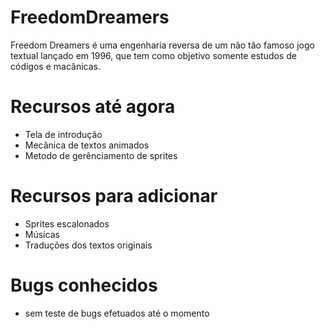 # FreedomDreamers
Freedom Dreamers é uma engenharia reversa de um não tão famoso jogo textual lançado em 1996, que tem como objetivo somente estudos de códigos e macânicas.
# Recursos até agora
* Tela de introdução
* Mecânica de textos animados
* Metodo de gerênciamento de sprites
# Recursos para adicionar
* Sprites escalonados
* Músicas
* Traduções dos textos originais
# Bugs conhecidos
* sem teste de bugs efetuados até o momento

